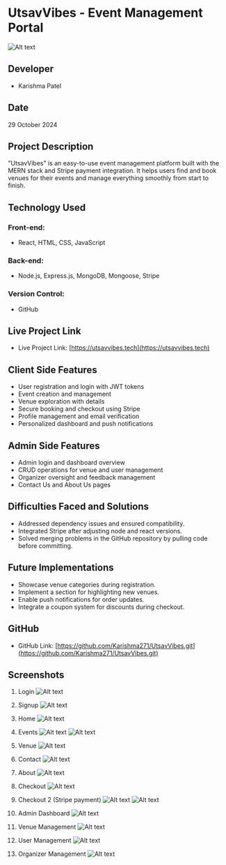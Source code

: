 # UtsavVibes - Event Management Portal
![Alt text](logo.png)

## Developer
- Karishma Patel


## Date
29 October 2024

## Project Description
"UtsavVibes" is an easy-to-use event management platform built with the MERN stack and Stripe payment integration. It helps users find and book venues for their events and manage everything smoothly from start to finish.

## Technology Used
### Front-end:
- React, HTML, CSS, JavaScript

### Back-end:
- Node.js, Express.js, MongoDB, Mongoose, Stripe

### Version Control:
- GitHub
  
## Live Project Link
- Live Project Link: [https://utsavvibes.tech](https://utsavvibes.tech)
  
## Client Side Features
- User registration and login with JWT tokens
- Event creation and management
- Venue exploration with details
- Secure booking and checkout using Stripe
- Profile management and email verification
- Personalized dashboard and push notifications

## Admin Side Features
- Admin login and dashboard overview
- CRUD operations for venue and user management
- Organizer oversight and feedback management
- Contact Us and About Us pages

## Difficulties Faced and Solutions
- Addressed dependency issues and ensured compatibility.
- Integrated Stripe after adjusting node and react versions.
- Solved merging problems in the GitHub repository by pulling code before committing.

## Future Implementations
- Showcase venue categories during registration.
- Implement a section for highlighting new venues.
- Enable push notifications for order updates.
- Integrate a coupon system for discounts during checkout.

## GitHub
- GitHub Link: [https://github.com/Karishma271/UtsavVibes.git](https://github.com/Karishma271/UtsavVibes.git)

## Screenshots
1) Login
![Alt text](image-1.png)

2) Signup
![Alt text](image-2.png)

3) Home
![Alt text](image-3.png)

4) Events
![Alt text](image15.png)
![Alt text](image-4.png)

5) Venue
![Alt text](image-5.png)

6) Contact
![Alt text](image-6.png)

7) About
![Alt text](image-7.png)

8) Checkout
![Alt text](image-8.png)

9) Checkout 2 (Stripe payment)
![Alt text](image-9.png)
![Alt text](image-10.png)

10) Admin Dashboard
![Alt text](image-11.png)

11) Venue Management
![Alt text](image-12.png)

12) User Management
![Alt text](image-13.png)

13) Organizer Management
![Alt text](image-14.png)
